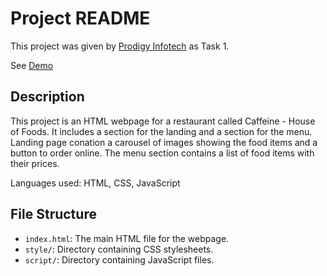 # Project README

This project was given by [Prodigy Infotech](https://prodigyinfotech.dev/) as Task 1.

See [Demo](https://thrishanatarajan7.neocities.org/PRODIGY_WD_02/)

## Description

This project is an HTML webpage for a restaurant called Caffeine - House of Foods. It includes a section for the landing and a section for the menu.
Landing page conation a carousel of images showing the food items and a button to order online. The menu section contains a list of food items with their prices.

Languages used: HTML, CSS, JavaScript

## File Structure

- `index.html`: The main HTML file for the webpage.
- `style/`: Directory containing CSS stylesheets.
- `script/`: Directory containing JavaScript files.
